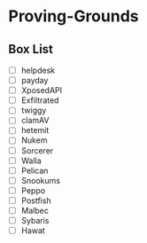 # Proving-Grounds

## Box List
- [ ] helpdesk
- [ ] payday
- [ ] XposedAPI
- [ ] Exfiltrated
- [ ] twiggy
- [ ] clamAV
- [ ] hetemit
- [ ] Nukem
- [ ] Sorcerer
- [ ] Walla
- [ ] Pelican
- [ ] Snookums
- [ ] Peppo
- [ ] Postfish
- [ ] Malbec
- [ ] Sybaris
- [ ] Hawat
